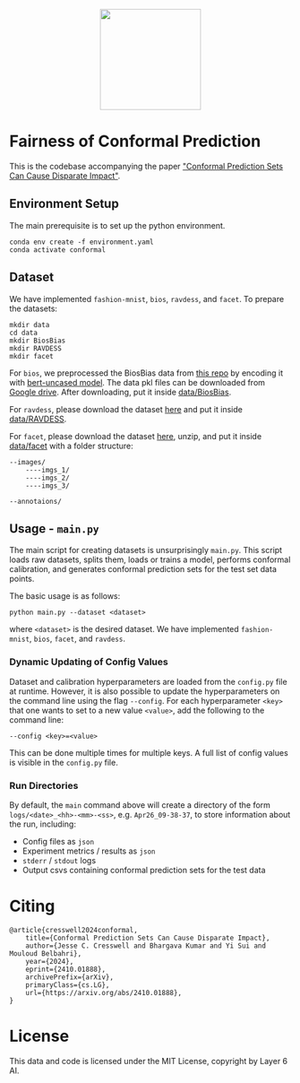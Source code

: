 <p align="center">
<a href="https://layer6.ai/"><img src="https://github.com/layer6ai-labs/DropoutNet/blob/master/logs/logobox.jpg" width="180"></a>
</p>

# Fairness of Conformal Prediction
This is the codebase accompanying the paper ["Conformal Prediction Sets Can Cause Disparate Impact"](https://arxiv.org/abs/2410.01888). 

## Environment Setup

The main prerequisite is to set up the python environment.

    conda env create -f environment.yaml
    conda activate conformal

## Dataset
We have implemented `fashion-mnist`, `bios`, `ravdess`, and `facet`. To prepare the datasets:

    mkdir data
    cd data
    mkdir BiosBias
    mkdir RAVDESS
    mkdir facet

For `bios`, we preprocessed the BiosBias data from [this repo](https://github.com/shauli-ravfogel/nullspace_projection) by encoding it with [bert-uncased model](https://huggingface.co/google-bert/bert-base-uncased). The data pkl files can be downloaded from [Google drive](https://drive.google.com/drive/folders/1TW6lFZCxuUPzy3A42_MSfHEWSwRP9zYP?usp=drive_link). After downloading, put it inside [data/BiosBias](data/BiosBias).

For `ravdess`, please download the dataset [here](https://zenodo.org/records/1188976) and put it inside [data/RAVDESS](data/RAVDESS).

For `facet`, please download the dataset [here](https://facet.metademolab.com/), unzip, and put it inside [data/facet](data/facet) with a folder structure:

    --images/
        ----imgs_1/
        ----imgs_2/
        ----imgs_3/

    --annotaions/
## Usage - `main.py`

The main script for creating datasets is unsurprisingly `main.py`.
This script loads raw datasets, splits them, loads or trains a model, performs conformal calibration, and generates conformal prediction sets for the test set data points.

The basic usage is as follows:

    python main.py --dataset <dataset>

where `<dataset>` is the desired dataset. We have implemented `fashion-mnist`, `bios`, `facet`, and `ravdess`.

### Dynamic Updating of Config Values

Dataset and calibration hyperparameters are loaded from the `config.py` file at runtime.
However, it is also possible to update the hyperparameters on the command line using the flag `--config`.
For each hyperparameter `<key>` that one wants to set to a new value `<value>`, add the following to the command line:

    --config <key>=<value>

This can be done multiple times for multiple keys. A full list of config values is visible in the `config.py` file.

### Run Directories

By default, the `main` command above will create a directory of the form `logs/<date>_<hh>-<mm>-<ss>`, e.g. `Apr26_09-38-37`, to store information about the run, including:

- Config files as `json`
- Experiment metrics / results as `json`
- `stderr` / `stdout` logs
- Output csvs containing conformal prediction sets for the test data

# Citing

    @article{cresswell2024conformal,
        title={Conformal Prediction Sets Can Cause Disparate Impact}, 
        author={Jesse C. Cresswell and Bhargava Kumar and Yi Sui and Mouloud Belbahri},
        year={2024},
        eprint={2410.01888},
        archivePrefix={arXiv},
        primaryClass={cs.LG},
        url={https://arxiv.org/abs/2410.01888}, 
    }

# License
This data and code is licensed under the MIT License, copyright by Layer 6 AI.
